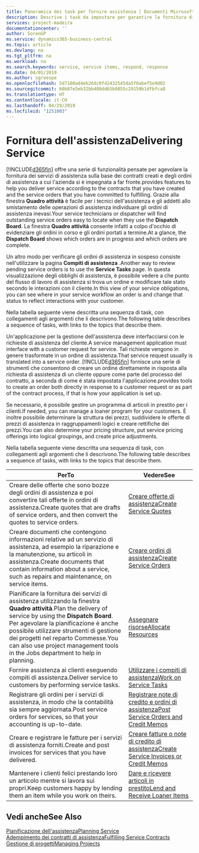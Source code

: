 ```yaml
---
title: Panoramica dei task per fornire assistenza | Documenti Microsoft
description: Descrive i task da impostare per garantire la fornitura di un servizio di qualità e il rispetto degli accordi con i clienti.
services: project-madeira
documentationcenter: ''
author: SorenGP
ms.service: dynamics365-business-central
ms.topic: article
ms.devlang: na
ms.tgt_pltfrm: na
ms.workload: na
ms.search.keywords: service, service items, respond, response
ms.date: 04/01/2019
ms.author: sgroespe
ms.openlocfilehash: 5d7180ad4eb26dc0f42432545da5f0abef5e9d02
ms.sourcegitcommit: 60b87e5eb32bb408dd65b9855c29159b1dfbfca8
ms.translationtype: HT
ms.contentlocale: it-CH
ms.lasthandoff: 04/29/2019
ms.locfileid: "1251003"
---
```

# <a name="delivering-service"></a><span data-ttu-id="cd968-103">Fornitura dell'assistenza</span><span class="sxs-lookup"><span data-stu-id="cd968-103">Delivering Service</span></span>
[!INCLUDE[d365fin](includes/d365fin_md.md)] <span data-ttu-id="cd968-104">offre una serie di funzionalità pensate per agevolare la fornitura dei servizi di assistenza sulla base dei contratti creati e degli ordini di assistenza a cui l'azienda si è impegnata a far fronte.</span><span class="sxs-lookup"><span data-stu-id="cd968-104">provides features to help you deliver service according to the contracts that you have created and the service orders that you have committed to fulfilling.</span></span> <span data-ttu-id="cd968-105">Grazie alla finestra **Quadro attività** è facile per i tecnici dell'assistenza e gli addetti allo smistamento delle operazioni di assistenza individuare gli ordini di assistenza inevasi.</span><span class="sxs-lookup"><span data-stu-id="cd968-105">Your service technicians or dispatcher will find outstanding service orders easy to locate when they use the **Dispatch Board**.</span></span> <span data-ttu-id="cd968-106">La finestra **Quadro attività** consente infatti a colpo d'occhio di evidenziare gli ordini in corso e gli ordini portati a termine.</span><span class="sxs-lookup"><span data-stu-id="cd968-106">At a glance, the **Dispatch Board** shows which orders are in progress and which orders are complete.</span></span>  
  
<span data-ttu-id="cd968-107">Un altro modo per verificare gli ordini di assistenza in sospeso consiste nell'utilizzare la pagina **Compiti di assistenza** .</span><span class="sxs-lookup"><span data-stu-id="cd968-107">Another way to review pending service orders is to use the **Service Tasks** page.</span></span> <span data-ttu-id="cd968-108">In questa visualizzazione degli obblighi di assistenza, è possibile vedere a che punto del flusso di lavoro di assistenza si trova un ordine e modificare tale stato secondo le interazioni con il cliente.</span><span class="sxs-lookup"><span data-stu-id="cd968-108">In this view of your service obligations, you can see where in your service workflow an order is and change that status to reflect interactions with your customer.</span></span>  
  
<span data-ttu-id="cd968-109">Nella tabella seguente viene descritta una sequenza di task, con collegamenti agli argomenti che li descrivono.</span><span class="sxs-lookup"><span data-stu-id="cd968-109">The following table describes a sequence of tasks, with links to the topics that describe them.</span></span>   

<span data-ttu-id="cd968-110">Un'applicazione per la gestione dell'assistenza deve interfacciarsi con le richieste di assistenza del cliente.</span><span class="sxs-lookup"><span data-stu-id="cd968-110">A service management application must interface with a customer request for service.</span></span> <span data-ttu-id="cd968-111">Tali richieste vengono in genere trasformate in un ordine di assistenza.</span><span class="sxs-lookup"><span data-stu-id="cd968-111">That service request usually is translated into a service order.</span></span> [!INCLUDE[d365fin](includes/d365fin_md.md)] <span data-ttu-id="cd968-112">fornisce una serie di strumenti che consentono di creare un ordine direttamente in risposta alla richiesta di assistenza di un cliente oppure come parte del processo del contratto, a seconda di come è stata impostata l'applicazione.</span><span class="sxs-lookup"><span data-stu-id="cd968-112">provides tools to create an order both directly in response to a customer request or as part of the contract process, if that is how your application is set up.</span></span>  
  
<span data-ttu-id="cd968-113">Se necessario, è possibile gestire un programma di articoli in prestito per i clienti.</span><span class="sxs-lookup"><span data-stu-id="cd968-113">If needed, you can manage a loaner program for your customers.</span></span> <span data-ttu-id="cd968-114">È inoltre possibile determinare la struttura dei prezzi, suddividere le offerte di prezzi di assistenza in raggruppamenti logici e creare rettifiche dei prezzi.</span><span class="sxs-lookup"><span data-stu-id="cd968-114">You can also determine your pricing structure, put service pricing offerings into logical groupings, and create price adjustments.</span></span>  
  
<span data-ttu-id="cd968-115">Nella tabella seguente viene descritta una sequenza di task, con collegamenti agli argomenti che li descrivono.</span><span class="sxs-lookup"><span data-stu-id="cd968-115">The following table describes a sequence of tasks, with links to the topics that describe them.</span></span>   
  
|<span data-ttu-id="cd968-116">**Per**</span><span class="sxs-lookup"><span data-stu-id="cd968-116">**To**</span></span>|<span data-ttu-id="cd968-117">**Vedere**</span><span class="sxs-lookup"><span data-stu-id="cd968-117">**See**</span></span>|  
|------------|-------------|  
|<span data-ttu-id="cd968-118">Creare delle offerte che sono bozze degli ordini di assistenza e poi convertire tali offerte in ordini di assistenza.</span><span class="sxs-lookup"><span data-stu-id="cd968-118">Create quotes that are drafts of service orders, and then convert the quotes to service orders.</span></span>|[<span data-ttu-id="cd968-119">Creare offerte di assistenza</span><span class="sxs-lookup"><span data-stu-id="cd968-119">Create Service Quotes</span></span>](service-how-to-create-service-quotes.md)|
|<span data-ttu-id="cd968-120">Creare documenti che contengono informazioni relative ad un servizio di assistenza, ad esempio la riparazione e la manutenzione, su articoli in assistenza.</span><span class="sxs-lookup"><span data-stu-id="cd968-120">Create documents that contain information about a service, such as repairs and maintenance, on service items.</span></span>|[<span data-ttu-id="cd968-121">Creare ordini di assistenza</span><span class="sxs-lookup"><span data-stu-id="cd968-121">Create Service Orders</span></span>](service-how-to-create-service-orders.md)|
|<span data-ttu-id="cd968-122">Pianificare la fornitura dei servizi di assistenza utilizzando la finestra **Quadro attività**.</span><span class="sxs-lookup"><span data-stu-id="cd968-122">Plan the delivery of service by using the **Dispatch Board**.</span></span> <span data-ttu-id="cd968-123">Per agevolare la pianificazione è anche possibile utilizzare strumenti di gestione dei progetti nel reparto Commesse.</span><span class="sxs-lookup"><span data-stu-id="cd968-123">You can also use project management tools in the Jobs department to help in planning.</span></span>|[<span data-ttu-id="cd968-124">Assegnare risorse</span><span class="sxs-lookup"><span data-stu-id="cd968-124">Allocate Resources</span></span>](service-how-to-allocate-resources.md)|  
|<span data-ttu-id="cd968-125">Fornire assistenza ai clienti eseguendo compiti di assistenza.</span><span class="sxs-lookup"><span data-stu-id="cd968-125">Deliver service to customers by performing service tasks.</span></span>|[<span data-ttu-id="cd968-126">Utilizzare i compiti di assistenza</span><span class="sxs-lookup"><span data-stu-id="cd968-126">Work on Service Tasks</span></span>](service-how-to-work-on-service-tasks.md)|  
|<span data-ttu-id="cd968-127">Registrare gli ordini per i servizi di assistenza, in modo che la contabilità sia sempre aggiornata.</span><span class="sxs-lookup"><span data-stu-id="cd968-127">Post service orders for services, so that your accounting is up-to-date.</span></span>|[<span data-ttu-id="cd968-128">Registrare note di credito e ordini di assistenza</span><span class="sxs-lookup"><span data-stu-id="cd968-128">Post Service Orders and Credit Memos</span></span>](service-how-to-post-service-orders.md)|  
|<span data-ttu-id="cd968-129">Creare e registrare le fatture per i servizi di assistenza forniti.</span><span class="sxs-lookup"><span data-stu-id="cd968-129">Create and post invoices for services that you have delivered.</span></span>|[<span data-ttu-id="cd968-130">Creare fatture o note di credito di assistenza</span><span class="sxs-lookup"><span data-stu-id="cd968-130">Create Service Invoices or Credit Memos</span></span>](service-how-create-invoices.md)|  
|<span data-ttu-id="cd968-131">Mantenere i clienti felici prestando loro un articolo mentre si lavora sui propri.</span><span class="sxs-lookup"><span data-stu-id="cd968-131">Keep customers happy by lending them an item while you work on theirs.</span></span>| [<span data-ttu-id="cd968-132">Dare e ricevere articoli in prestito</span><span class="sxs-lookup"><span data-stu-id="cd968-132">Lend and Receive Loaner Items</span></span>](service-how-to-lend-receive-loaners.md)|
  
## <a name="see-also"></a><span data-ttu-id="cd968-133">Vedi anche</span><span class="sxs-lookup"><span data-stu-id="cd968-133">See Also</span></span>  
[<span data-ttu-id="cd968-134">Pianificazione dell'assistenza</span><span class="sxs-lookup"><span data-stu-id="cd968-134">Planning Service</span></span>](service-plan-service.md)  
[<span data-ttu-id="cd968-135">Adempimento dei contratti di assistenza</span><span class="sxs-lookup"><span data-stu-id="cd968-135">Fulfilling Service Contracts</span></span>](service-fulfill-service-contracts.md)  
[<span data-ttu-id="cd968-136">Gestione di progetti</span><span class="sxs-lookup"><span data-stu-id="cd968-136">Managing Projects</span></span>](projects-manage-projects.md)  
